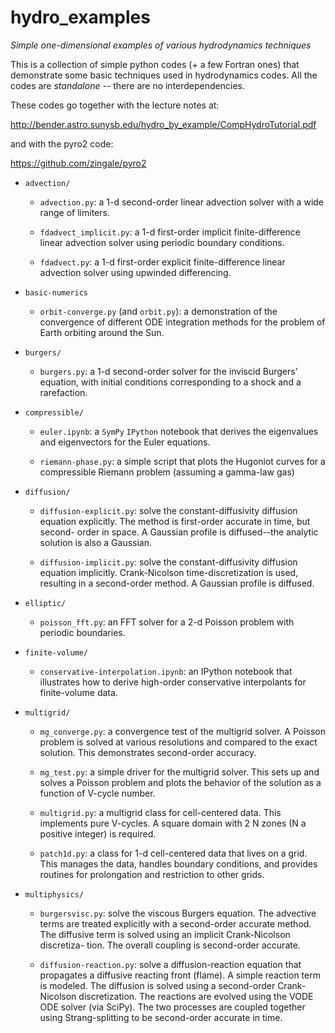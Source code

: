 # hydro_examples
*Simple one-dimensional examples of various hydrodynamics techniques*

This is a collection of simple python codes (+ a few Fortran ones)
that demonstrate some basic techniques used in hydrodynamics codes.
All the codes are *standalone* -- there are no interdependencies.

These codes go together with the lecture notes at:

http://bender.astro.sunysb.edu/hydro_by_example/CompHydroTutorial.pdf

and with the pyro2 code:

https://github.com/zingale/pyro2



* `advection/`

  - `advection.py`: a 1-d second-order linear advection solver with a
    wide range of limiters.

  - `fdadvect_implicit.py`: a 1-d first-order implicit
    finite-difference linear advection solver using periodic boundary
    conditions.

  - `fdadvect.py`: a 1-d first-order explicit finite-difference linear
    advection solver using upwinded differencing.

* `basic-numerics`

  - `orbit-converge.py` (and `orbit.py`): a demonstration of the
    convergence of different ODE integration methods for the problem
	of Earth orbiting around the Sun.
	
* `burgers/`

  - `burgers.py`: a 1-d second-order solver for the inviscid Burgers’
    equation, with initial conditions corresponding to a shock and a
    rarefaction.

* `compressible/`

  - `euler.ipynb`: a `SymPy` `IPython` notebook that derives the
    eigenvalues and eigenvectors for the Euler equations.

  - `riemann-phase.py`: a simple script that plots the Hugoniot curves
     for a compressible Riemann problem (assuming a gamma-law gas)

* `diffusion/`

  - `diffusion-explicit.py`: solve the constant-diffusivity diffusion
    equation explicitly. The method is first-order accurate in time,
    but second- order in space. A Gaussian profile is diffused--the
    analytic solution is also a Gaussian.

  - `diffusion-implicit.py`: solve the constant-diffusivity diffusion
    equation implicitly. Crank-Nicolson time-discretization is used,
    resulting in a second-order method. A Gaussian profile is
    diffused.

* `elliptic/`

  - `poisson_fft.py`: an FFT solver for a 2-d Poisson problem
    with periodic boundaries.

* `finite-volume/`

  - `conservative-interpolation.ipynb`: an IPython notebook that
    illustrates how to derive high-order conservative interpolants
	for finite-volume data.
  
* `multigrid/`

  - `mg_converge.py`: a convergence test of the multigrid solver. A
    Poisson problem is solved at various resolutions and compared to
    the exact solution. This demonstrates second-order accuracy.

  - `mg_test.py`: a simple driver for the multigrid solver. This sets
    up and solves a Poisson problem and plots the behavior of the
    solution as a function of V-cycle number.

  - `multigrid.py`: a multigrid class for cell-centered data. This
    implements pure V-cycles. A square domain with 2 N zones (N a
    positive integer) is required.

  - `patch1d.py`: a class for 1-d cell-centered data that lives on a
    grid. This manages the data, handles boundary conditions, and
    provides routines for prolongation and restriction to other grids.

* `multiphysics/`

  - `burgersvisc.py`: solve the viscous Burgers equation. The
    advective terms are treated explicitly with a second-order
    accurate method. The diffusive term is solved using an implicit
    Crank-Nicolson discretiza- tion. The overall coupling is
    second-order accurate.

  - `diffusion-reaction.py`: solve a diffusion-reaction equation that
    propagates a diffusive reacting front (flame). A simple reaction
    term is modeled. The diffusion is solved using a second-order
    Crank-Nicolson discretization. The reactions are evolved using the
    VODE ODE solver (via SciPy). The two processes are coupled
    together using Strang-splitting to be second-order accurate in
    time.

